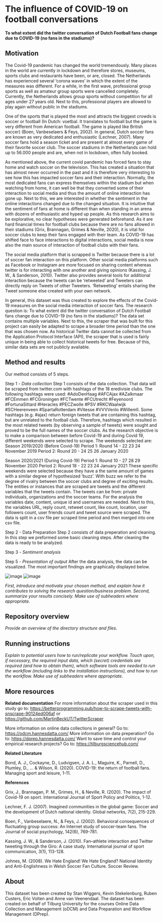 # The influence of COVID-19 on football conversations

__To what extent did the twitter conversation of Dutch Football fans change due to COVID-19 (no fans in the stadiums)?__

## Motivation
The Covid-19 pandemic has changed the world tremendously. Many places in the world are currently in lockdown and therefore stores, museums, sports clubs and restaurants have been, or are, closed. The Netherlands has experienced several ‘corona waves’ in which the extent of the measures was different. For a while, in the first wave, professional group sports as well as amateur group sports were cancelled completely. Currently, the Netherlands allows group sports without competition for all ages under 27 years old. Next to this, professional players are allowed to play again without public in the stadiums. 

One of the sports that is played the most and attracts the biggest crowds is soccer or football (In Dutch: voetbal. It translates to football but the game is very different from American football. The game is played like British soccer) (Boen, Vanbeselaers & Feys, 2002). In general, Dutch soccer fans are known as very dedicated and enthusiastic (Lechner, 2007). Many soccer fans hold a season ticket and are present at almost every game of their favorite soccer club. The soccer stadiums in the Netherlands can hold up to 56.000 people and are, when not in lockdown, often fully booked. 

As mentioned above, the current covid pandemic has forced fans to stay home and watch soccer on the television. This has created a situation that has almost never occurred in the past and it is therefore very interesting to see how this has impacted soccer fans and their interaction. Normally, the most dedicated fans can express themselves within the stadium but when watching from home, it can well be that they converted some of their interaction to social media and thus the amount of online interaction has gone up. Next to this, we are interested in whether the sentiment in the online interactions changed due to the changed situation. It is intuitive that the sentiment of fans at home is different than when standing in an arena with dozens of enthusiastic and hyped up people. As this research aims to be explorative, no clear hypotheses were generated beforehand. 
As it are hard financial times for football clubs because there are no fans allowed in their stadiums (Grix, Brannagan, Grimes & Neville, 2020), it is vital for soccer clubs to keep their fans engaged with their team. As COVID-19 has shifted face to face interactions to digital interactions, social media is now also the main source of interaction of football clubs with their fans.

The social media platform that is scrapped is Twitter because there is a lot of soccer fan interaction on this platform. Other social media platforms such as Facebook or Instagram are more focused on sharing content whereas twitter is for interacting with one another and giving opinions (Kassing, J. W., & Sanderson, 2010). Twitter also provides several tools for additional interaction because the tweets can be ‘retweeted’ and Tweeters can directly reply on Tweets of other Tweeters. ‘Retweeting’ entails sharing the Tweet someone else created with your own network. 

In general, this dataset was thus created to explore the effects of the Covid-19 measures on the social media interaction of soccer fans. The research question is: To what extent did the twitter conversation of Dutch Football fans change due to COVID-19 (no fans in the stadiums)? The data set contains multiple variables. Next to this, the scraper that was built for this project can easily be adapted to scrape a broader time period than the one that was chosen now. As historical Twitter data cannot be collected from the Application Protocol Interface (API), the scraper that is used is fairly unique in being able to collect historical tweets for free. Because of this, similar data sets are not publicly available. 


## Method and results
Our method consists of 5 steps.

Step 1 - _Data collection_
Step 1 consists of the data collection. That data will be scraped from twitter.com with hashtags of the 18 eredivisie clubs.  The following hashtags were used: #AdoDenHaag #AFCAjax #AZalkmaar #FCEmmen #FCGroningen #FCTwente #FCUtrecht #Feyenoord #FortunaSittard #Heracles #PECZwolle #PSV #RKCWaalwijk #SCHeerenveen #SpartaRotterdam #Vitesse #VVVVenlo #WillemII. Some hashtags (e.g. #ajax) return foreign tweets that are containing this hashtag, but are unrelated to the football club. Therefore, hashtags which resulted in the most related tweets (by observing a sample of tweets) were sought and proved to be the full names of the soccer clubs.
As the research objective is to make a comparison between before Covid-19 and during Covid 19, different weekends were selected to scrape. The weekends selected are:  
Season 2019/2020 (Before Covid-19)
Period 1: Round 14 - 22 23 24 November 2019
Period 2: Round 20 - 24 25 26 January 2020

Season 2020/2021 (During Covid-19)
Period 1: Round 10 - 27 28 29 November 2020
Period 2: Round 18 - 22 23 24 January 2021
These specific weekends were selected because they have a the same amount of games with a similar degree of hypothesized ‘buzz’. With buzz we refer to the degree of rivalry between the soccer clubs and degree of exciting results. 
The entities or instances that are scraped are tweets and the different variables that the tweets contain. The tweets can be from: private individuals, organizations and the soccer teams. For the analysis the variables date, content, unique id and usernames are needed. Next to this, the variables URL, reply count, retweet count, like count, location, user followers count, user friends count and tweet source were scraped. The data is split in a csv file per scraped time period and then merged into one csv file. 

Step 2 - Data Preparation
Step 2 consists of data preperation and cleaning. In this step we preformed some basic cleaning steps. After cleaning the data is ready to be analyzed. 

Step 3 - _Sentiment analysis_

Step 5 - _Presentation of output_
After the data analysis, the data can be visualized. The most important findings are graphically displayed below. 

![image](https://user-images.githubusercontent.com/79858036/112064499-593b1700-8b63-11eb-9040-fcdf0697310f.png)
![image](https://user-images.githubusercontent.com/79858036/112064666-a1f2d000-8b63-11eb-81d8-ff0b86136a52.png)



_First, introduce and motivate your chosen method, and explain how it contributes to solving the research question/business problem.
Second, summarize your results concisely. Make use of subheaders where appropriate._

## Repository overview

_Provide an overview of the directory structure and files._

## Running instructions

_Explain to potential users how to run/replicate your workflow. Touch upon, if necessary, the required input data, which (secret) credentials are required (and how to obtain them), which software tools are needed to run the workflow (including links to the installation instructions), and how to run the workflow. Make use of subheaders where appropriate._

## More resources
__Related documentation__ 
For more information about the scraper used in this study go to:  https://betterprogramming.pub/how-to-scrape-tweets-with-snscrape-90124ed006af or https://github.com/MartinBeckUT/TwitterScraper

More information on online data collections in general? Go to: https://odcm.hannesdatta.com/
More information on data preperation? Go to: https://dprep.hannesdatta.com/
Want to save time and control your empirical research projects? Go to: https://tilburgsciencehub.com/

__Related Literature__

Bond, A. J., Cockayne, D., Ludvigsen, J. A. L., Maguire, K., Parnell, D., Plumley, D., ... & Wilson, R. (2020). COVID-19: the return of football fans. Managing sport and leisure, 1-11.

__References__

Grix, J., Brannagan, P. M., Grimes, H., & Neville, R. (2020). The impact of Covid-19 on sport. International Journal of Sport Policy and Politics, 1-12.

Lechner, F. J. (2007). Imagined communities in the global game: Soccer and the development of Dutch national identity. Global networks, 7(2), 215-229.

Boen, F., Vanbeselaere, N., & Feys, J. (2002). Behavioral consequences of fluctuating group success: An Internet study of soccer-team fans. The Journal of social psychology, 142(6), 769-781.

Kassing, J. W., & Sanderson, J. (2010). Fan–athlete interaction and Twitter tweeting through the Giro: A case study. International journal of sport communication, 3(1), 113-128.

Johnes, M. (2008). We Hate England! We Hate England? National Identity and Anti-Englishness in Welsh Soccer Fan Culture. Soccer Review.

## About

This dataset has been created by Stan Wiggers, Kevin Stekelenburg, Ruben Custers, Eric Volten and Anne van Veenendaal. The dataset has been created on behalf of Tilburg University for the courses Online Data Collection and Management (oDCM) and Data Preparation and Workflow Management (DPrep). 
